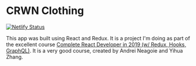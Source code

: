 # CRWN Clothing

[![Netlify Status](https://api.netlify.com/api/v1/badges/10f86a85-8331-4087-80e3-435ec057714e/deploy-status)](https://app.netlify.com/sites/crwnclothing/deploys)

This app was built using React and Redux. It is a project I'm doing as part of the excellent
course [Complete React Developer in 2019 (w/ Redux, Hooks, GraphQL)]("https://www.udemy.com/complete-react-developer-zero-to-mastery/"). It is a very good course,
created by Andrei Neagoie and Yihua Zhang.
